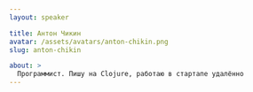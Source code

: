 ```yaml
---
layout: speaker

title: Антон Чикин
avatar: /assets/avatars/anton-chikin.png
slug: anton-chikin

about: >
  Программист. Пишу на Clojure, работаю в стартапе удалённо
---
```




